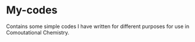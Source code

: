 # My-codes
Contains some simple codes I have written for different purposes for use in Comoutational Chemistry.
